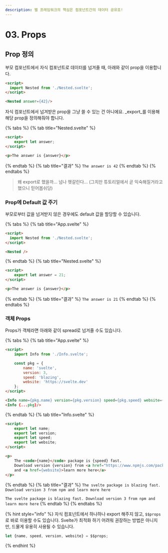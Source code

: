 ```yaml
---
description: 웹 프레임워크의 핵심은 컴포넌트간의 데이터 공유죠!
---
```


# 03. Props

## Prop 정의

부모 컴포넌트에서 자식 컴포넌트로 데이터를 넘겨줄 때, 아래와 같이 prop을 이용합니다.

```html
<script>
  import Nested from './Nested.svelte';
</script>

<Nested answer={42}/>
```
자식 컴포넌트에서 넘겨받은 prop을 그냥 쓸 수 있는 건 아니에요. _export_를 이용해 해당 prop을 정의해줘야 합니다.

{% tabs %}
{% tab title="Nested.svelte" %}
```html
<script>
	export let answer;
</script>

<p>The answer is {answer}</p>
```
{% endtab %}
{% tab title="결과" %}
`The answer is 42`
{% endtab %}
{% endtabs %}

> 왜 export로 했을까... 넘나 헷갈린다... (그치만 튜토리얼에서 곧 익숙해질거라고 했으니 믿어봅쉬당)

### Prop에 Default 값 주기

부모로부터 값을 넘겨받지 않은 경우에도 default 값을 할당할 수 있습니다.

{% tabs %}
{% tab title="App.svelte" %}
```html
<script>
  import Nested from './Nested.svelte';
</script>

<Nested />
```
{% endtab %}
{% tab title="Nested.svelte" %}
```html
<script>
	export let answer = 21;
</script>

<p>The answer is {answer}</p>
```
{% endtab %}
{% tab title="결과" %}
`The answer is 21`
{% endtab %}
{% endtabs %}

### 객체 Props

Props가 객체라면 아래와 같이 spread로 넘겨줄 수도 있습니다.

{% tabs %}
{% tab title="App.svelte" %}
```html
<script>
	import Info from './Info.svelte';

	const pkg = {
		name: 'svelte',
		version: 3,
		speed: 'blazing',
		website: 'https://svelte.dev'
	};
</script>

<Info name={pkg.name} version={pkg.version} speed={pkg.speed} website={pkg.website}/>
<Info {...pkg}/>
```
{% endtab %}
{% tab title="Info.svelte" %}
```html
<script>
	export let name;
	export let version;
	export let speed;
	export let website;
</script>

<p>
	The <code>{name}</code> package is {speed} fast.
	Download version {version} from <a href="https://www.npmjs.com/package/{name}">npm</a>
	and <a href={website}>learn more here</a>
</p>
```
{% endtab %}
{% tab title="결과" %}
`The svelte package is blazing fast. Download version 3 from npm and learn more here`

`The svelte package is blazing fast. Download version 3 from npm and learn more here`
{% endtab %}
{% endtabs %}

{% hint style="info" %}
자식 컴포넌트에서 하나하나 export 해주지 않고, `$$props`로 바로 이용할 수도 있습니다. Svelte가 최적화 하기 어려워 권장하는 방법은 아니지만, 드물게 유용히 사용될 수 있습니다.
```javascript
let {name, speed, version, website} = $$props;
```
{% endhint %}